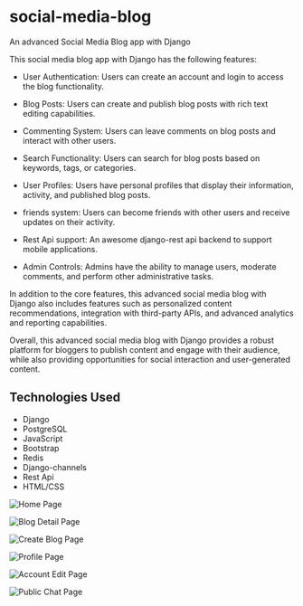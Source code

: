 # social-media-blog
An advanced Social Media Blog app with Django

This social media blog app with Django has the following features:

- User Authentication: Users can create an account and login to access the blog functionality.

- Blog Posts: Users can create and publish blog posts with rich text editing capabilities.

- Commenting System: Users can leave comments on blog posts and interact with other users.

- Search Functionality: Users can search for blog posts based on keywords, tags, or categories.

- User Profiles: Users have personal profiles that display their information, activity, and published blog posts.

- friends system: Users can become friends with other users and receive updates on their activity.

- Rest Api support: An awesome django-rest api backend to support mobile applications.

- Admin Controls: Admins have the ability to manage users, moderate comments, and perform other administrative tasks.

In addition to the core features, this advanced social media blog with Django also includes features such as personalized content recommendations, integration with third-party APIs, and advanced analytics and reporting capabilities.

Overall, this advanced social media blog with Django provides a robust platform for bloggers to publish content and engage with their audience, while also providing opportunities for social interaction and user-generated content.

## Technologies Used

- Django
- PostgreSQL
- JavaScript
- Bootstrap
- Redis
- Django-channels
- Rest Api
- HTML/CSS


![Home Page](site-images/detail.png)

![Blog Detail Page](site-images/home.png)

![Create Blog Page](site-images/creating.png)

![Profile Page](site-images/Profile.png)

![Account Edit Page](site-images/Edit_acc.png)

![Public Chat Page](/site-images/Public_chat.png)
